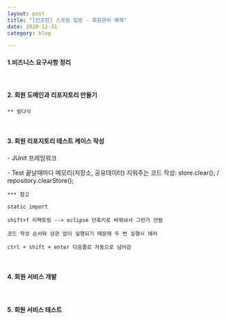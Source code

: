 ```yaml
---
layout: post
title: "[인프런] 스프링 입문 - 회원관리 예제"
date: 2020-12-31
category: blog

---
```


#### 1.비즈니스 요구사항 정리

<br>

#### 2. 회원 도메인과 리포지토리 만들기


```
** 람다식
```
<br>

#### 3. 회원 리포지토리 테스트 케이스 작성

\- JUnit 프레임워크

\- Test 끝날때마다 메모리(저장소, 공유데이터) 지워주는 코드 작성: store.clear();  / repository.clearStore();

```
*** 참고

static import

shift+f 리팩토링 --> eclipse 단축키로 바꿔놔서 그런가 안됨 

코드 작성 순서와 상관 없이 실행되기 때문에 두 번 실행시 에러

ctrl + shift + enter 다음줄로 자동으로 넘어감
```
<br>

#### 4. 회원 서비스 개발

<br>

#### 5. 회원 서비스 테스트
